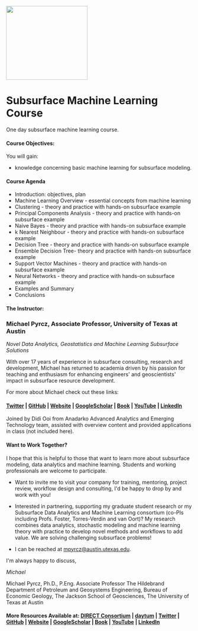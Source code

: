 <p>
    <img src="https://github.com/GeostatsGuy/GeostatsPy/blob/master/TCG_color_logo.png?raw=true" width="220" height="200" />
</p>

# Subsurface Machine Learning Course

One day subsurface machine learning course.  

#### Course Objectives:

You will gain:
* knowledge concerning basic machine learning for subsurface modeling.

#### Course Agenda
* Introduction: objectives, plan
* Machine Learning Overview - essential concepts from machine learning
* Clustering - theory and practice with hands-on subsurface example
* Principal Components Analysis - theory and practice with hands-on subsurface example
* Naive Bayes - theory and practice with hands-on subsurface example
* k Nearest Neighbour - theory and practice with hands-on subsurface example
* Decision Tree - theory and practice with hands-on subsurface example
* Ensemble Decision Tree- theory and practice with hands-on subsurface example
* Support Vector Machines - theory and practice with hands-on subsurface example
* Neural Networks - theory and practice with hands-on subsurface example
* Examples and Summary
* Conclusions

#### The Instructor:

### Michael Pyrcz, Associate Professor, University of Texas at Austin 
*Novel Data Analytics, Geostatistics and Machine Learning Subsurface Solutions*

With over 17 years of experience in subsurface consulting, research and development, Michael has returned to academia driven by his passion for teaching and enthusiasm for enhancing engineers' and geoscientists' impact in subsurface resource development. 

For more about Michael check out these links:

#### [Twitter](https://twitter.com/geostatsguy) | [GitHub](https://github.com/GeostatsGuy) | [Website](http://michaelpyrcz.com) | [GoogleScholar](https://scholar.google.com/citations?user=QVZ20eQAAAAJ&hl=en&oi=ao) | [Book](https://www.amazon.com/Geostatistical-Reservoir-Modeling-Michael-Pyrcz/dp/0199731446) | [YouTube](https://www.youtube.com/channel/UCLqEr-xV-ceHdXXXrTId5ig)  | [LinkedIn](https://www.linkedin.com/in/michael-pyrcz-61a648a1)

Joined by Didi Ooi from Anadarko Advanced Analytics and Emerging Technology team, assisted with overview content and provided applications in class (not included here).

#### Want to Work Together?

I hope that this is helpful to those that want to learn more about subsurface modeling, data analytics and machine learning. Students and working professionals are welcome to participate.

* Want to invite me to visit your company for training, mentoring, project review, workflow design and consulting, I'd be happy to drop by and work with you! 

* Interested in partnering, supporting my graduate student research or my Subsurface Data Analytics and Machine Learning consortium (co-PIs including Profs. Foster, Torres-Verdin and van Oort)? My research combines data analytics, stochastic modeling and machine learning theory with practice to develop novel methods and workflows to add value. We are solving challenging subsurface problems!

* I can be reached at mpyrcz@austin.utexas.edu.

I'm always happy to discuss,

*Michael*

Michael Pyrcz, Ph.D., P.Eng. Associate Professor The Hildebrand Department of Petroleum and Geosystems Engineering, Bureau of Economic Geology, The Jackson School of Geosciences, The University of Texas at Austin

#### More Resources Available at: [DIRECT Consortium](https://github.com/GeostatsGuy/DIRECT) | [daytum](https://daytum.org) | [Twitter](https://twitter.com/geostatsguy) | [GitHub](https://github.com/GeostatsGuy) | [Website](http://michaelpyrcz.com) | [GoogleScholar](https://scholar.google.com/citations?user=QVZ20eQAAAAJ&hl=en&oi=ao) | [Book](https://www.amazon.com/Geostatistical-Reservoir-Modeling-Michael-Pyrcz/dp/0199731446) | [YouTube](https://www.youtube.com/channel/UCLqEr-xV-ceHdXXXrTId5ig)  | [LinkedIn](https://www.linkedin.com/in/michael-pyrcz-61a648a1)
